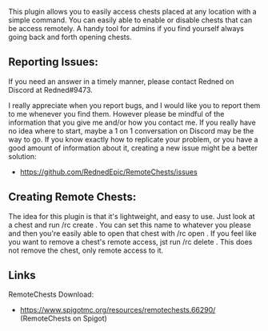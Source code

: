 This plugin allows you to easily access chests placed at any location with a simple command. 
You can easily able to enable or disable chests that can be access remotely. 
A handy tool for admins if you find yourself always going back and forth opening chests.

Reporting Issues:
---------
If you need an answer in a timely manner, please contact Redned on Discord at Redned#9473.

I really appreciate when you report bugs, and I would like you to report them to me whenever you find them.
However please be mindful of the information that you give me and/or how you contact me. If you really have no
idea where to start, maybe a 1 on 1 conversation on Discord may be the way to go. If you know exactly how to replicate your problem, or
you have a good amount of information about it, creating a new issue might be a better solution:


* https://github.com/RednedEpic/RemoteChests/issues

Creating Remote Chests:
------------
The idea for this plugin is that it's lightweight, and easy to use. Just look at a chest and run /rc create <name>. 
You can set this name to whatever you please and then you're easily able to open that chest with /rc open <name>. 
If you feel like you want to remove a chest's remote access, jst run /rc delete <name>. 
This does not remove the chest, only remote access to it.

Links
------------
RemoteChests Download:
* https://www.spigotmc.org/resources/remotechests.66290/ (RemoteChests on Spigot)
